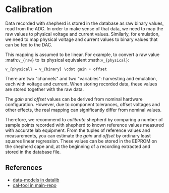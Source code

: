 # Calibration

Data recorded with shepherd is stored in the database as raw binary values, read from the ADC.
In order to make sense of that data, we need to map the raw values to physical voltage and current values.
Similarly, for emulation, we need to map physical voltage and current values to binary values that can be fed to the DAC.

This mapping is assumed to be linear.
For example, to convert a raw value :math:`v_{raw}` to its physical equivalent :math:`v_{physical}`:

```{math} 
v_{physical} = v_{binary} \cdot gain + offset
```

There are two "channels" and two "variables": harvesting and emulation, each with voltage and current. 
When storing recorded data, these values are stored together with the raw data.

The *gain* and *offset* values can be derived from nominal hardware configuration.
However, due to component tolerances, offset voltages and other effects, the real mapping can significantly differ from nominal values.

Therefore, we recommend to *calibrate* shepherd by comparing a number of sample points recorded with shepherd to known reference values measured with accurate lab equipment.
From the tuples of reference values and measurements, you can estimate the *gain* and *offset* by ordinary least squares linear regression.
These values can be stored in the EEPROM on the shepherd cape and, at the beginning of a recording extracted and stored in the database file.

## References

- [data-models in datalib](https://github.com/orgua/shepherd-datalib/blob/main/shepherd_core/shepherd_core/data_models/base/calibration.py)
- [cal-tool in main-repo](https://github.com/orgua/shepherd/tree/main/software/shepherd-calibration)
